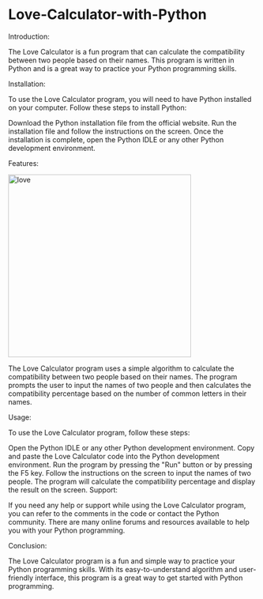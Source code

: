# Love-Calculator-with-Python


Introduction:

The Love Calculator is a fun program that can calculate the compatibility between
two people based on their names. This program is written in Python and is a great
way to practice your Python programming skills.

Installation:

To use the Love Calculator program, you will need to have Python installed on
your computer. Follow these steps to install Python:

Download the Python installation file from the official website.
Run the installation file and follow the instructions on the screen.
Once the installation is complete, open the Python IDLE or any other Python development environment.

Features:

<img width="370" alt="love" src="https://user-images.githubusercontent.com/114663508/233237457-0de2ca64-d272-4216-8292-615cc95c4f9a.png">

The Love Calculator program uses a simple algorithm to calculate the compatibility
between two people based on their names. The program prompts the user to input the
names of two people and then calculates the compatibility percentage based on the
number of common letters in their names.

Usage:

To use the Love Calculator program, follow these steps:

Open the Python IDLE or any other Python development environment.
Copy and paste the Love Calculator code into the Python development environment.
Run the program by pressing the "Run" button or by pressing the F5 key.
Follow the instructions on the screen to input the names of two people.
The program will calculate the compatibility percentage and display the result on the screen.
Support:

If you need any help or support while using the Love Calculator program,
you can refer to the comments in the code or contact the Python community.
There are many online forums and resources available to help you with your Python programming.

Conclusion:

The Love Calculator program is a fun and simple way to practice your Python programming skills. With its easy-to-understand algorithm and user-friendly interface, this program is a great way to get started with Python programming.
